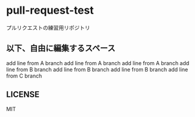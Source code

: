 # pull-request-test

プルリクエストの練習用リポジトリ

## 以下、自由に編集するスペース

add line from A branch
add line from A branch
add line from A branch
add line from B branch
add line from B branch
add line from B branch
add line from C branch

## LICENSE

MIT
